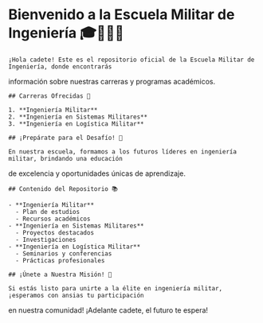 # Bienvenido a la Escuela Militar de Ingeniería 🎓💂‍♂️🔧                                           
                                                                                                       
    ¡Hola cadete! Este es el repositorio oficial de la Escuela Militar de Ingeniería, donde encontrarás
  información sobre nuestras carreras y programas académicos.                                          
                                                                                                       
    ## Carreras Ofrecidas 🚀                                                                           
                                                                                                       
    1. **Ingeniería Militar**                                                                          
    2. **Ingeniería en Sistemas Militares**                                                            
    3. **Ingeniería en Logística Militar**                                                             
                                                                                                       
    ## ¡Prepárate para el Desafío! 💪                                                                  
                                                                                                       
    En nuestra escuela, formamos a los futuros líderes en ingeniería militar, brindando una educación  
  de excelencia y oportunidades únicas de aprendizaje.                                                 
                                                                                                       
    ## Contenido del Repositorio 📚                                                                    
                                                                                                       
    - **Ingeniería Militar**                                                                           
      - Plan de estudios                                                                               
      - Recursos académicos                                                                            
    - **Ingeniería en Sistemas Militares**                                                             
      - Proyectos destacados                                                                           
      - Investigaciones                                                                                
    - **Ingeniería en Logística Militar**                                                              
      - Seminarios y conferencias                                                                      
      - Prácticas profesionales                                                                        
                                                                                                       
    ## ¡Únete a Nuestra Misión! 🌟                                                                     
                                                                                                       
    Si estás listo para unirte a la élite en ingeniería militar, ¡esperamos con ansias tu participación
  en nuestra comunidad! ¡Adelante cadete, el futuro te espera! 
